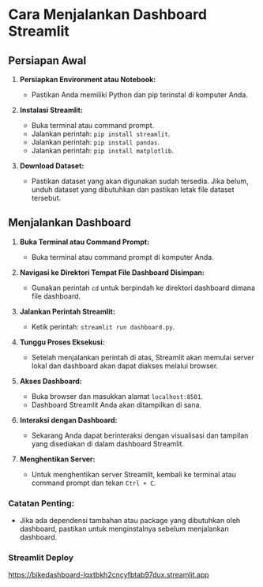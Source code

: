 # Cara Menjalankan Dashboard Streamlit

## Persiapan Awal

1. **Persiapkan Environment atau Notebook:**

   - Pastikan Anda memiliki Python dan pip terinstal di komputer Anda.

2. **Instalasi Streamlit:**

   - Buka terminal atau command prompt.
   - Jalankan perintah: `pip install streamlit`.
   - Jalankan perintah: `pip install pandas`.
   - Jalankan perintah: `pip install matplotlib`.

3. **Download Dataset:**
   - Pastikan dataset yang akan digunakan sudah tersedia. Jika belum, unduh dataset yang dibutuhkan dan pastikan letak file dataset tersebut.

## Menjalankan Dashboard

1. **Buka Terminal atau Command Prompt:**

   - Buka terminal atau command prompt di komputer Anda.

2. **Navigasi ke Direktori Tempat File Dashboard Disimpan:**

   - Gunakan perintah `cd` untuk berpindah ke direktori dashboard dimana file dashboard.

3. **Jalankan Perintah Streamlit:**

   - Ketik perintah: `streamlit run dashboard.py`.

4. **Tunggu Proses Eksekusi:**

   - Setelah menjalankan perintah di atas, Streamlit akan memulai server lokal dan dashboard akan dapat diakses melalui browser.

5. **Akses Dashboard:**

   - Buka browser dan masukkan alamat `localhost:8501`.
   - Dashboard Streamlit Anda akan ditampilkan di sana.

6. **Interaksi dengan Dashboard:**

   - Sekarang Anda dapat berinteraksi dengan visualisasi dan tampilan yang disediakan di dalam dashboard Streamlit.

7. **Menghentikan Server:**
   - Untuk menghentikan server Streamlit, kembali ke terminal atau command prompt dan tekan `Ctrl + C`.

### Catatan Penting:

- Jika ada dependensi tambahan atau package yang dibutuhkan oleh dashboard, pastikan untuk menginstalnya sebelum menjalankan dashboard.

### Streamlit Deploy

https://bikedashboard-lqxtbkh2cncyfbtab97dux.streamlit.app
